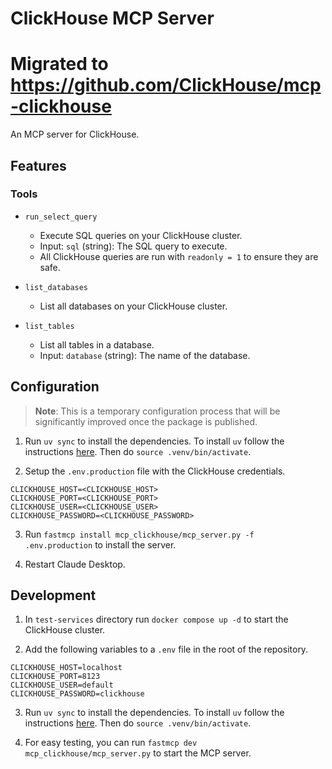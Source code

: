 # ClickHouse MCP Server

# Migrated to https://github.com/ClickHouse/mcp-clickhouse


An MCP server for ClickHouse.

## Features

### Tools

* `run_select_query`
  - Execute SQL queries on your ClickHouse cluster.
  - Input: `sql` (string): The SQL query to execute.
  - All ClickHouse queries are run with `readonly = 1` to ensure they are safe.

* `list_databases`
  - List all databases on your ClickHouse cluster.

* `list_tables`
  - List all tables in a database.
  - Input: `database` (string): The name of the database.

## Configuration

> **Note**: This is a temporary configuration process that will be significantly improved once the package is published.

1. Run `uv sync` to install the dependencies. To install `uv` follow the instructions [here](https://docs.astral.sh/uv/). Then do `source .venv/bin/activate`.

2. Setup the `.env.production` file with the ClickHouse credentials.

```
CLICKHOUSE_HOST=<CLICKHOUSE_HOST>
CLICKHOUSE_PORT=<CLICKHOUSE_PORT>
CLICKHOUSE_USER=<CLICKHOUSE_USER>
CLICKHOUSE_PASSWORD=<CLICKHOUSE_PASSWORD>
```

3. Run `fastmcp install mcp_clickhouse/mcp_server.py -f .env.production` to install the server.

4. Restart Claude Desktop.


## Development

1. In `test-services` directory run `docker compose up -d` to start the ClickHouse cluster.

2. Add the following variables to a `.env` file in the root of the repository.

```
CLICKHOUSE_HOST=localhost
CLICKHOUSE_PORT=8123
CLICKHOUSE_USER=default
CLICKHOUSE_PASSWORD=clickhouse
```

3. Run `uv sync` to install the dependencies. To install `uv` follow the instructions [here](https://docs.astral.sh/uv/). Then do `source .venv/bin/activate`.

4. For easy testing, you can run `fastmcp dev mcp_clickhouse/mcp_server.py` to start the MCP server.
